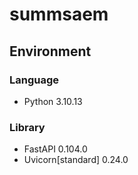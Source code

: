 # summsaem

## Environment

### Language
- Python 3.10.13

### Library
- FastAPI 0.104.0
- Uvicorn[standard] 0.24.0
